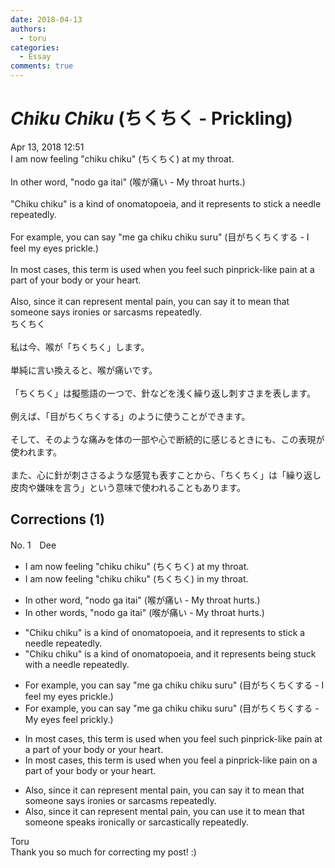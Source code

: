 ```yaml
---
date: 2018-04-13
authors:
  - toru
categories:
  - Essay
comments: true
---
```


# <strong><em>Chiku Chiku</strong></em> (ちくちく - Prickling)
<div class="date">Apr 13, 2018 12:51</div>
<div id="post"><div id="body_show_ori">
I am now feeling "chiku chiku" (ちくちく) at my throat.<br/><br/>In other word, "nodo ga itai" (喉が痛い - My throat hurts.)<br/><br/>"Chiku chiku" is a kind of onomatopoeia, and it represents to stick a needle repeatedly.<br/><br/>For example, you can say "me ga chiku chiku suru" (目がちくちくする - I feel my eyes prickle.)<br/><br/>In most cases, this term is used when you feel such pinprick-like pain at a part of your body or your heart.<br/><br/>Also, since it can represent mental pain, you can say it to mean that someone says ironies or sarcasms repeatedly.
</div></div>

<!-- more -->

<div id="post_ja"><div id="body_show_mo">
ちくちく<br/><br/>私は今、喉が「ちくちく」します。<br/><br/>単純に言い換えると、喉が痛いです。<br/><br/>「ちくちく」は擬態語の一つで、針などを浅く繰り返し刺すさまを表します。<br/><br/>例えば、「目がちくちくする」のように使うことができます。<br/><br/>そして、そのような痛みを体の一部や心で断続的に感じるときにも、この表現が使われます。<br/><br/>また、心に針が刺ささるような感覚も表すことから、「ちくちく」は「繰り返し皮肉や嫌味を言う」という意味で使われることもあります。
</div></div>

## Corrections (1)
<div id="block"><div class="first_name"> No. 1　<span class="just_name">Dee</span></div><div id="block2">
<ul class="correction_field">
<li class="incorrect">I am now feeling "chiku chiku" (ちくちく) at my throat.</li>
<li class="corrected correct">
I am now feeling "chiku chiku" (ちくちく) <span class="f_blue">in</span> my throat.
</li>
</ul>
<ul class="correction_field">
<li class="incorrect">In other word, "nodo ga itai" (喉が痛い - My throat hurts.)</li>
<li class="corrected correct">
In other word<span class="f_blue">s</span>, "nodo ga itai" (喉が痛い - My throat hurts.)
</li>
</ul>
<ul class="correction_field">
<li class="incorrect">"Chiku chiku" is a kind of onomatopoeia, and it represents to stick a needle repeatedly.</li>
<li class="corrected correct">
"Chiku chiku" is a kind of onomatopoeia, and it represents <span class="f_blue">being stuck with</span> a needle repeatedly.
</li>
</ul>
<ul class="correction_field">
<li class="incorrect">For example, you can say "me ga chiku chiku suru" (目がちくちくする - I feel my eyes prickle.)</li>
<li class="corrected correct">
For example, you can say "me ga chiku chiku suru" (目がちくちくする - My <span class="f_blue">eyes feel prickly</span>.)
</li>
</ul>
<ul class="correction_field">
<li class="incorrect">In most cases, this term is used when you feel such pinprick-like pain at a part of your body or your heart.</li>
<li class="corrected correct">
In most cases, this term is used when you feel <span class="f_blue">a</span> pinprick-like pain <span class="f_blue">on </span>a part of your body or your heart.
</li>
</ul>
<ul class="correction_field">
<li class="incorrect">Also, since it can represent mental pain, you can say it to mean that someone says ironies or sarcasms repeatedly.</li>
<li class="corrected correct">
Also, since it can represent mental pain, you can <span class="f_blue">use</span> it to mean that someone <span class="f_blue">speaks ironically or sarcastically</span> repeatedly.
</li>
</ul>
</div><div class="name"><span class="just_name">Toru</span><br>
Thank you so much for correcting my post! :)
</div>
</div>
